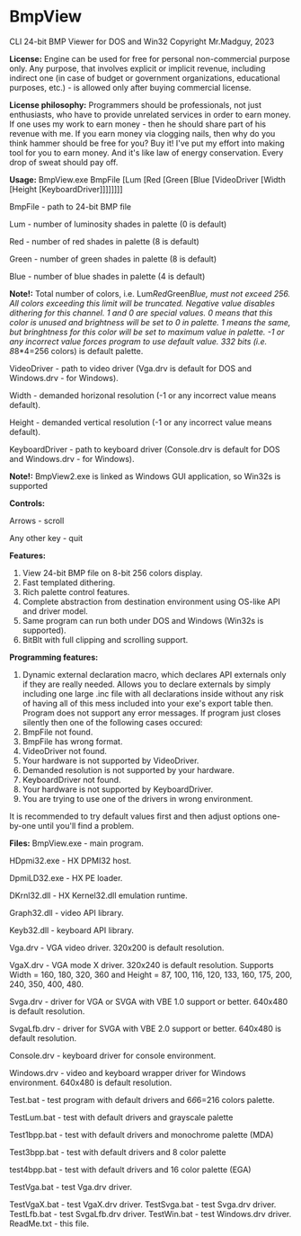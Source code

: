 # BmpView
CLI 24-bit BMP Viewer for DOS and Win32
Copyright Mr.Madguy, 2023

**License:** Engine can be used for free for personal non-commercial purpose only. Any purpose, that involves explicit or implicit revenue, including indirect one (in case of budget or government organizations, educational purposes, etc.) - is allowed only after buying commercial license.

**License philosophy:** Programmers should be professionals, not just enthusiasts, who have to provide unrelated services in order to earn money. If one uses my work to earn money - then he should share part of his revenue with me. If you earn money via clogging nails, then why do you think hammer should be free for you? Buy it! I've put my effort into making tool for you to earn money. And it's like law of energy conservation. Every drop of sweat should pay off.

**Usage:** BmpView.exe BmpFile [Lum [Red [Green [Blue [VideoDriver [Width [Height [KeyboardDriver]]]]]]]]

  BmpFile - path to 24-bit BMP file  
  
  Lum - number of luminosity shades in palette (0 is default)
  
  Red - number of red shades in palette (8 is default)
  
  Green - number of green shades in palette (8 is default)
  
  Blue - number of blue shades in palette (4 is default)
  
**Note!:** Total number of colors, i.e. Lum*Red*Green*Blue, must not exceed 256. All colors exceeding this limit will be truncated. Negative value disables dithering for this channel. 1 and 0 are special values. 0 means that this color is unused and brightness will be set to 0 in palette. 1 means the same, but bringhtness for this color will be set to maximum value in palette. -1 or any incorrect value forces program to use default value. 332 bits (i.e. 8*8*4=256 colors) is default palette.

  VideoDriver - path to video driver (Vga.drv is default for DOS and Windows.drv - for Windows).
  
  Width - demanded horizonal resolution (-1 or any incorrect value means default).
  
  Height - demanded vertical resolution (-1 or any incorrect value means default).
  
  KeyboardDriver - path to keyboard driver (Console.drv is default for DOS and Windows.drv - for Windows).
  
**Note!:** BmpView2.exe is linked as Windows GUI application, so Win32s is supported

**Controls:**

  Arrows - scroll
  
  Any other key - quit
  
**Features:**

  1) View 24-bit BMP file on 8-bit 256 colors display.
  2) Fast templated dithering.
  3) Rich palette control features.
  4) Complete abstraction from destination environment using OS-like API and driver model.
  5) Same program can run both under DOS and Windows (Win32s is supported).
  6) BitBlt with full clipping and scrolling support.
     
**Programming features:**
  1) Dynamic external declaration macro, which declares API externals only if they are really needed. Allows you to declare externals by simply including one large .inc file with all declarations inside without any risk of having all of this mess included into your exe's export table then.
Program does not support any error messages. If program just closes silently then one of the following cases occured:
  1) BmpFile not found.
  2) BmpFile has wrong format.
  3) VideoDriver not found.
  4) Your hardware is not supported by VideoDriver.
  5) Demanded resolution is not supported by your hardware.
  6) KeyboardDriver not found.
  7) Your hardware is not supported by KeyboardDriver.
  8) You are trying to use one of the drivers in wrong environment.
     
It is recommended to try default values first and then adjust options one-by-one until you'll find a problem.

**Files:**
  BmpView.exe - main program.
  
  HDpmi32.exe - HX DPMI32 host.
  
  DpmiLD32.exe - HX PE loader.
  
  DKrnl32.dll - HX Kernel32.dll emulation runtime.
  
  Graph32.dll - video API library.
  
  Keyb32.dll - keyboard API library.
  
  Vga.drv - VGA video driver. 320x200 is default resolution.
  
  VgaX.drv - VGA mode X driver. 320x240 is default resolution. Supports Width = 160, 180, 320, 360 and Height = 87, 100, 116, 120, 133, 160, 175, 200, 240, 350, 400, 480.
  
  Svga.drv - driver for VGA or SVGA with VBE 1.0 support or better. 640x480 is default resolution.
  
  SvgaLfb.drv - driver for SVGA with VBE 2.0 support or better. 640x480 is default resolution.
  
  Console.drv - keyboard driver for console environment.
  
  Windows.drv - video and keyboard wrapper driver for Windows environment. 640x480 is default resolution.
  
  Test.bat - test program with default drivers and 6*6*6=216 colors palette.
  
  TestLum.bat - test with default drivers and grayscale palette
  
  Test1bpp.bat - test with default drivers and monochrome palette (MDA)
  
  Test3bpp.bat - test with default drivers and 8 color palette
  
  test4bpp.bat - test with default drivers and 16 color palette (EGA)
  
  TestVga.bat - test Vga.drv driver.
  
  TestVgaX.bat - test VgaX.drv driver.
  TestSvga.bat - test Svga.drv driver.
  TestLfb.bat - test SvgaLfb.drv driver.
  TestWin.bat - test Windows.drv driver.
  ReadMe.txt - this file.
